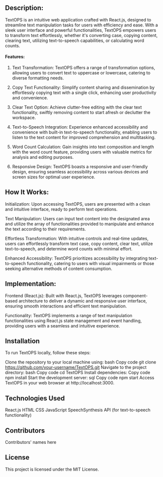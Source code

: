 
<h2>Description:</h2>
TextOPS is an intuitive web application crafted with React.js, designed to streamline text manipulation tasks for users with efficiency and ease. With a sleek user interface and powerful functionalities, TextOPS empowers users to transform text effortlessly, whether it's converting case, copying content, clearing text, utilizing text-to-speech capabilities, or calculating word counts.

<h4>Features:</h4>

1. Text Transformation:
TextOPS offers a range of transformation options, allowing users to convert text to uppercase or lowercase, catering to diverse formatting needs.

2. Copy Text Functionality:
Simplify content sharing and dissemination by effortlessly copying text with a single click, enhancing user productivity and convenience.

3. Clear Text Option:
Achieve clutter-free editing with the clear text functionality, swiftly removing content to start afresh or declutter the workspace.

4. Text-to-Speech Integration:
Experience enhanced accessibility and convenience with built-in text-to-speech functionality, enabling users to listen to the text content for improved comprehension and multitasking.

5. Word Count Calculation:
Gain insights into text composition and length with the word count feature, providing users with valuable metrics for analysis and editing purposes.

6. Responsive Design:
TextOPS boasts a responsive and user-friendly design, ensuring seamless accessibility across various devices and screen sizes for optimal user experience.

<h2>How It Works:</h2>

Initialization:
Upon accessing TextOPS, users are presented with a clean and intuitive interface, ready to perform text operations.

Text Manipulation:
Users can input text content into the designated area and utilize the array of functionalities provided to manipulate and enhance the text according to their requirements.

Effortless Transformation:
With intuitive controls and real-time updates, users can effortlessly transform text case, copy content, clear text, utilize text-to-speech, and determine word counts with minimal effort.

Enhanced Accessibility:
TextOPS prioritizes accessibility by integrating text-to-speech functionality, catering to users with visual impairments or those seeking alternative methods of content consumption.

<h2>Implementation:</h2>

Frontend (React.js):
Built with React.js, TextOPS leverages component-based architecture to deliver a dynamic and responsive user interface, ensuring smooth interactions and efficient text manipulation.

Functionality:
TextOPS implements a range of text manipulation functionalities using React.js state management and event handling, providing users with a seamless and intuitive experience.

<h2>Installation</h2>
To run TextOPS locally, follow these steps:

Clone the repository to your local machine using:
bash
Copy code
git clone https://github.com/your-username/TextOPS.git
Navigate to the project directory:
bash
Copy code
cd TextOPS
Install dependencies:
Copy code
npm install
Start the development server:
sql
Copy code
npm start
Access TextOPS in your web browser at http://localhost:3000.
<h2>Technologies Used</h2>

React.js
HTML
CSS
JavaScript
SpeechSynthesis API (for text-to-speech functionality)
<h2>Contributors</h2>

Contributors' names here

<h2>License</h2>
This project is licensed under the MIT License.
